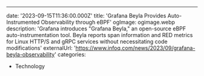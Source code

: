 ---
date: '2023-09-15T11:36:00.000Z'
title: 'Grafana Beyla Provides Auto-Instrumented Observability through eBPF'
ogImage: ogimage.webp
description: 'Grafana introduces "Grafana Beyla," an open-source eBPF auto-instrumentation tool. Beyla reports span information and RED metrics for Linux HTTP/S and gRPC services without necessitating code modifications'
externalUrl: 'https://www.infoq.com/news/2023/09/grafana-beyla-observability'
categories:
- Technology
